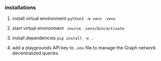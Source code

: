 ### installations

1. install virtual environment `python3 -m venv .venv`

2. start virtual environment ` source .venv/bin/activate`

3. install dependencies `pip install -e .`

4. add a playgrounds API key to `.env` file to manage the Graph network decentralized queries.
